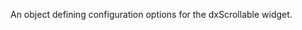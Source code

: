 
<!--shortDescription-->
An object defining configuration options for the dxScrollable widget.
<!--/shortDescription-->

<!--fullDescription-->

<!--/fullDescription-->